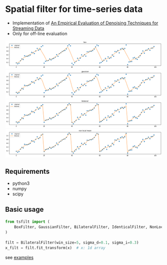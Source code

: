 # Spatial filter for time-series data
* Implementation of [An Empirical Evaluation of Denoising Techniques for Streaming Data](https://e-reports-ext.llnl.gov/pdf/780495.pdf)
* Only for off-line evaluation

![](imgs/box.png)
![](imgs/gaussian.png)
![](imgs/bilateral.png)
![](imgs/nlm.png)

## Requirements
* python3
* numpy
* scipy

## Basic usage
```usage.py
from tsfilt import (
    BoxFilter, GaussianFilter, BilateralFilter, IdenticalFilter, NonLocalMeanFilter
)

filt = BilateralFilter(win_size=5, sigma_d=0.1, sigma_i=0.3)
x_filt = filt.fit_transform(x)  # x: 1d array

```
see [examples](examples/example.ipynb)